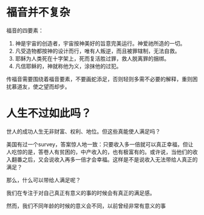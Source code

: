 # 福音并不复杂

福音的四要素：
1. 神是宇宙的创造者，宇宙按神美好的旨意完美运行。神爱祂所造的一切。
2. 凡受造物都按神的设计而行，唯有人叛逆，而且被罪辖制，无法自救。
3. 耶稣为人类死在十字架上，死而复活胜过罪，救人脱离罪的捆绑。
4. 凡信耶稣的，神就称他为义，涂抹他的过犯。

传福音需要围绕着福音要素，不要画蛇添足，否则轻则多需不必要的解释，重则困扰慕道友，使之望而却步。

# 人生不过如此吗？

世人的成功人生无非财富、权利、地位。但这些真能使人满足吗？

美国有过一个survey，答案惊人地一致：只要收入多一倍就可以真正幸福，但让人吃惊的是，答卷人有贫困的，中产收入的，也有极富有的。或许说，当他们的收入翻番之后，又会说收入再多一倍才会幸福。这样是不是说收入无法带给人真正的满足？

那么，什么可以带给人满足呢？

我们在专注于对自己真正有意义的事的时候会有真正的满足感。

然而，我们不同年龄的时候的意义会不同，以前曾经非常有意义的事
